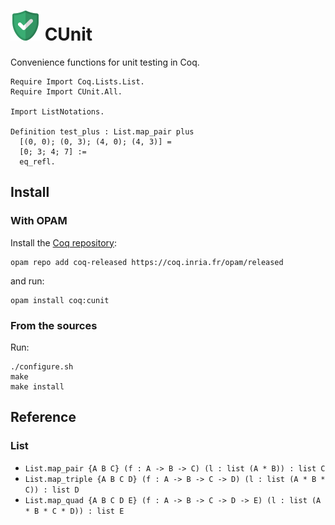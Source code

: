 # ![Logo](https://raw.githubusercontent.com/clarus/icons/master/shield-48.png) CUnit
Convenience functions for unit testing in Coq.

    Require Import Coq.Lists.List.
    Require Import CUnit.All.

    Import ListNotations.

    Definition test_plus : List.map_pair plus
      [(0, 0); (0, 3); (4, 0); (4, 3)] =
      [0; 3; 4; 7] :=
      eq_refl.

## Install
### With OPAM
Install the [Coq repository](http://coq.io/opam/):

    opam repo add coq-released https://coq.inria.fr/opam/released

and run:

    opam install coq:cunit

### From the sources
Run:

    ./configure.sh
    make
    make install

## Reference
### List
* `List.map_pair {A B C} (f : A -> B -> C) (l : list (A * B)) : list C`
* `List.map_triple {A B C D} (f : A -> B -> C -> D) (l : list (A * B * C)) : list D`
* `List.map_quad {A B C D E} (f : A -> B -> C -> D -> E) (l : list (A * B * C * D)) : list E`
